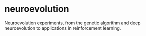 # neuroevolution
Neuroevolution experiments, from the genetic algorithm and deep neuroevolution to applications in reinforcement learning.
